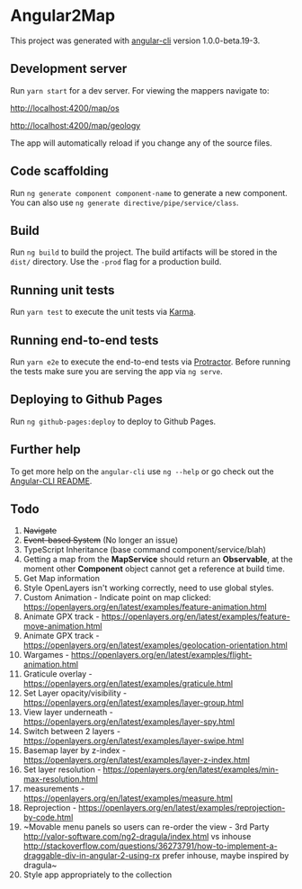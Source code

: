 # Angular2Map

This project was generated with [angular-cli](https://github.com/angular/angular-cli) version 1.0.0-beta.19-3.

## Development server

Run `yarn start` for a dev server.
For viewing the mappers navigate to:

[http://localhost:4200/map/os](http://localhost:4200/map/os)

[http://localhost:4200/map/geology](http://localhost:4200/map/geology)

The app will automatically reload if you change any of the source files.

## Code scaffolding

Run `ng generate component component-name` to generate a new component. You can also use `ng generate directive/pipe/service/class`.

## Build

Run `ng build` to build the project. The build artifacts will be stored in the `dist/` directory. Use the `-prod` flag for a production build.

## Running unit tests

Run `yarn test` to execute the unit tests via [Karma](https://karma-runner.github.io).

## Running end-to-end tests

Run `yarn e2e` to execute the end-to-end tests via [Protractor](http://www.protractortest.org/).
Before running the tests make sure you are serving the app via `ng serve`.

## Deploying to Github Pages

Run `ng github-pages:deploy` to deploy to Github Pages.

## Further help

To get more help on the `angular-cli` use `ng --help` or go check out the [Angular-CLI README](https://github.com/angular/angular-cli/blob/master/README.md).

## Todo

1. ~~Navigate~~
1. ~~Event-based System~~ (No longer an issue)
1. TypeScript Inheritance (base command component/service/blah)
1. Getting a map from the **MapService** should return an **Observable**, at the moment other **Component** object cannot get a reference at build time.
1. Get Map information
1. Style OpenLayers isn't working correctly, need to use global styles.
1. Custom Animation - Indicate point on map clicked: https://openlayers.org/en/latest/examples/feature-animation.html
1. Animate GPX track - https://openlayers.org/en/latest/examples/feature-move-animation.html
1. Animate GPX track - https://openlayers.org/en/latest/examples/geolocation-orientation.html
1. Wargames - https://openlayers.org/en/latest/examples/flight-animation.html
1. Graticule overlay - https://openlayers.org/en/latest/examples/graticule.html
1. Set Layer opacity/visibility - https://openlayers.org/en/latest/examples/layer-group.html
1. View layer underneath - https://openlayers.org/en/latest/examples/layer-spy.html
1. Switch between 2 layers - https://openlayers.org/en/latest/examples/layer-swipe.html
1. Basemap layer by z-index - https://openlayers.org/en/latest/examples/layer-z-index.html
1. Set layer resolution - https://openlayers.org/en/latest/examples/min-max-resolution.html
1. measurements - https://openlayers.org/en/latest/examples/measure.html
1. Reprojection - https://openlayers.org/en/latest/examples/reprojection-by-code.html
1. ~Movable menu panels so users can re-order the view - 3rd Party http://valor-software.com/ng2-dragula/index.html vs inhouse http://stackoverflow.com/questions/36273791/how-to-implement-a-draggable-div-in-angular-2-using-rx prefer inhouse, maybe inspired by dragula~
1. Style app appropriately to the collection
